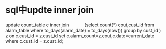 # sql中updte inner join
  update count_table c inner join
　　  　(select count(*) cout,cust_id 
       from alarm_table
        where 
       to_days(alarm_date) = to_days(now())
       group by cust_id
       ) z
  on c.cust_id = z.cust_id
  set
  c.alarm_count=z.cout,c.date=current_date
  where
  c.cust_id = z.cust_id;
